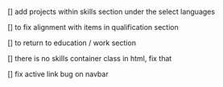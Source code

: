 [] add projects within skills section under the select languages

[] to fix alignment with items in qualification section

[] to return to education / work section 

[] there is no skills container class in html, fix that

[] fix active link bug on navbar 